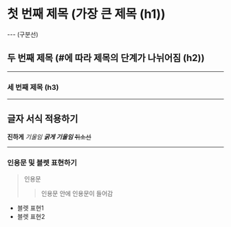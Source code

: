 # 첫 번째 제목 (가장 큰 제목 (h1))

--- (구분선)

## 두 번째 제목 (#에 따라 제목의 단계가 나뉘어짐 (h2))

---

### 세 번째 제목 (h3)

---

## 글자 서식 적용하기

**진하게**
*기울임*
***굵게 기울임***
~~취소선~~

---

### 인용문 및 블렛 표현하기
> 인용문
>> 인용문 안에 인용문이 들어감

- 블렛 표현1
- 블렛 표현2
